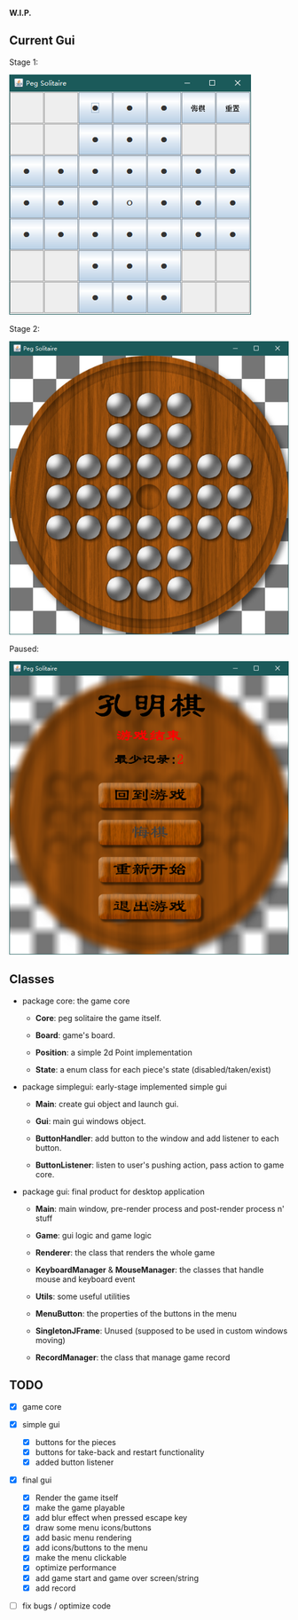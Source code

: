 **W.I.P.**

## Current Gui
Stage 1:

![gui](GUI.png)

Stage 2:

![gui2-1](GUI2-1.png)

Paused:

![gui2-2](GUI2-2.png)

## Classes

- package core: the game core

    - **Core**: peg solitaire the game itself.

    - **Board**: game's board.
    
    - **Position**: a simple 2d Point implementation
    
    - **State**: a enum class for each piece's state (disabled/taken/exist)

- package simplegui: early-stage implemented simple gui

    - **Main**: create gui object and launch gui.

    - **Gui**: main gui windows object.

    - **ButtonHandler**: add button to the window and add listener to each button.

    - **ButtonListener**: listen to user's pushing action, pass action to game core.

- package gui: final product for desktop application

    - **Main**: main window, pre-render process and post-render process n' stuff
    
    - **Game**: gui logic and game logic
    
    - **Renderer**: the class that renders the whole game
    
    - **KeyboardManager** & **MouseManager**: the classes that handle mouse and keyboard event
    
    - **Utils**: some useful utilities
    
    - **MenuButton**: the properties of the buttons in the menu
    
    - **SingletonJFrame**: Unused (supposed to be used in custom windows moving)
    
    - **RecordManager**:  the class that manage game record
    
## TODO

- [x] game core
- [x] simple gui
    - [x] buttons for the pieces
    - [x] buttons for take-back and restart functionality
    - [x] added button listener
- [x] final gui
    - [x] Render the game itself
    - [x] make the game playable
    - [x] add blur effect when pressed escape key
    - [x] draw some menu icons/buttons
    - [x] add basic menu rendering
    - [x] add icons/buttons to the menu
    - [x] make the menu clickable
    - [x] optimize performance
    - [x] add game start and game over screen/string
    - [x] add record
- [ ] fix bugs / optimize code
    